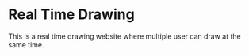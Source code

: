 # Real Time Drawing

This is a real time drawing website where multiple user can draw at the same time.